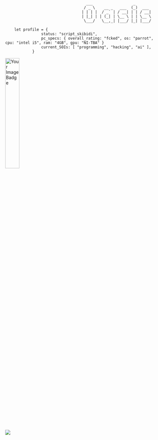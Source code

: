 ```
                                    ___                  _       
                                   / _ \    __ _   ___  (_)  ___ 
                                  | | | |  / _` | / __| | | / __|
                                  | |_| | | (_| | \__ \ | | \__ \
                                   \___/   \__,_| |___/ |_| |___/

	let profile = {
				status: "script_skibidi",
				pc_specs: { overall_rating: "fcked", os: "parrot", cpu: "intel i5", ram: "4GB", gpu: "NI-TBA" }
				current_SOIs: [ "programming", "hacking", "ai" ],
			}

```                             
<img src="https://tryhackme-badges.s3.amazonaws.com/0as.png" alt="Your Image Badge" width="30%"/>

<img src="https://www.codewars.com/users/0asisCat/badges/small"></img>
